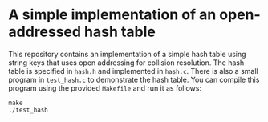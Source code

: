 # A simple implementation of an open-addressed hash table

This repository contains an implementation of a simple hash table using string keys that uses open addressing for collision resolution.  The hash table is specified in `hash.h` and implemented in `hash.c`.  There is also a small program in `test_hash.c` to demonstrate the hash table.  You can compile this program using the provided `Makefile` and run it as follows:
```
make
./test_hash
```
